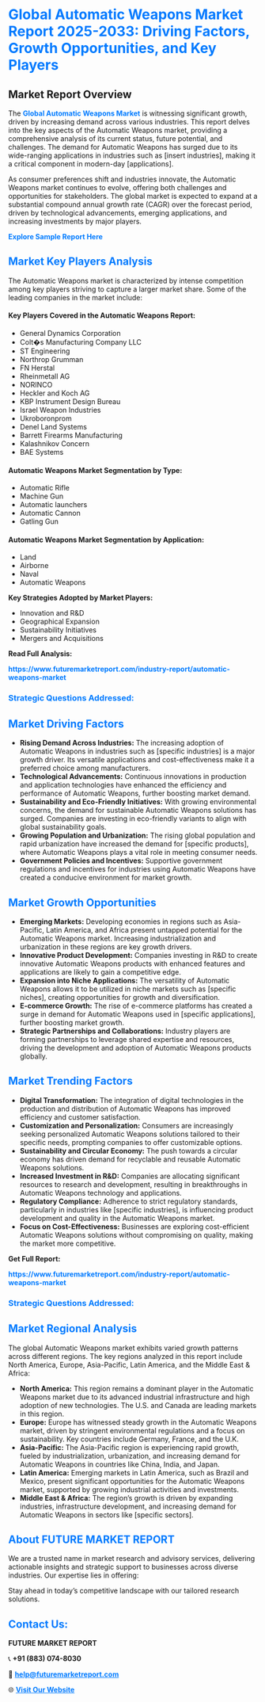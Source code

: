 <h1 style="color: #007BFF;">Global Automatic Weapons Market Report 2025-2033: Driving Factors, Growth Opportunities, and Key Players</h1>

<section id="overview">
<h2>Market Report Overview</h2>
<p>The <a href="https://www.futuremarketreport.com/industry-report/automatic-weapons-market" style="color: #007BFF; text-decoration: none;"><strong>Global Automatic Weapons Market</strong></a> is witnessing significant growth, driven by increasing demand across various industries. This report delves into the key aspects of the Automatic Weapons market, providing a comprehensive analysis of its current status, future potential, and challenges. The demand for Automatic Weapons has surged due to its wide-ranging applications in industries such as [insert industries], making it a critical component in modern-day [applications].</p>
<p>As consumer preferences shift and industries innovate, the Automatic Weapons market continues to evolve, offering both challenges and opportunities for stakeholders. The global market is expected to expand at a substantial compound annual growth rate (CAGR) over the forecast period, driven by technological advancements, emerging applications, and increasing investments by major players.</p>
</section>

<section id="overview">
<p><a href="https://www.futuremarketreport.com/request-sample/reportId=119772" style="color: #007BFF; text-decoration: none;"><strong>Explore Sample Report Here</strong></a></p>
</section>

<section id="key-players">
<h2 style="color: #007BFF;">Market Key Players Analysis</h2>
<p>The Automatic Weapons market is characterized by intense competition among key players striving to capture a larger market share. Some of the leading companies in the market include:</p>
<h4>Key Players Covered in the Automatic Weapons Report:</h4>
<ul><li>General Dynamics Corporation</li><li>Colt�s Manufacturing Company LLC</li><li>ST Engineering</li><li>Northrop Grumman</li><li>FN Herstal</li><li>Rheinmetall AG</li><li>NORINCO</li><li>Heckler and Koch AG</li><li>KBP Instrument Design Bureau</li><li>Israel Weapon Industries</li><li>Ukroboronprom</li><li>Denel Land Systems</li><li>Barrett Firearms Manufacturing</li><li>Kalashnikov Concern</li><li>BAE Systems</li></ul>
<h4>Automatic Weapons Market Segmentation by Type:</h4>
<ul><li>Automatic Rifle</li><li>Machine Gun</li><li>Automatic launchers</li><li>Automatic Cannon</li><li>Gatling Gun</li></ul>

<h4>Automatic Weapons Market Segmentation by Application:</h4>
<ul><li>Land</li><li>Airborne</li><li>Naval</li><li>Automatic Weapons</li></ul>
<p><strong>Key Strategies Adopted by Market Players:</strong></p>
<ul>
<li>Innovation and R&D</li>
<li>Geographical Expansion</li>
<li>Sustainability Initiatives</li>
<li>Mergers and Acquisitions</li>
</ul>
</section>

<section>
<p><strong>Read Full Analysis: </strong></p><a href="https://www.futuremarketreport.com/industry-report/automatic-weapons-market" style="color: #007BFF; text-decoration: none;"><strong>https://www.futuremarketreport.com/industry-report/automatic-weapons-market</strong></a>
<h3 style="color: #007BFF;">Strategic Questions Addressed:</h3>
</section>

<section id="driving-factors">
<h2 style="color: #007BFF;">Market Driving Factors</h2>
<ul>
<li><strong>Rising Demand Across Industries:</strong> The increasing adoption of Automatic Weapons in industries such as [specific industries] is a major growth driver. Its versatile applications and cost-effectiveness make it a preferred choice among manufacturers.</li>
<li><strong>Technological Advancements:</strong> Continuous innovations in production and application technologies have enhanced the efficiency and performance of Automatic Weapons, further boosting market demand.</li>
<li><strong>Sustainability and Eco-Friendly Initiatives:</strong> With growing environmental concerns, the demand for sustainable Automatic Weapons solutions has surged. Companies are investing in eco-friendly variants to align with global sustainability goals.</li>
<li><strong>Growing Population and Urbanization:</strong> The rising global population and rapid urbanization have increased the demand for [specific products], where Automatic Weapons plays a vital role in meeting consumer needs.</li>
<li><strong>Government Policies and Incentives:</strong> Supportive government regulations and incentives for industries using Automatic Weapons have created a conducive environment for market growth.</li>
</ul>
</section>

<section id="growth-opportunities">
<h2 style="color: #007BFF;">Market Growth Opportunities</h2>
<ul>
<li><strong>Emerging Markets:</strong> Developing economies in regions such as Asia-Pacific, Latin America, and Africa present untapped potential for the Automatic Weapons market. Increasing industrialization and urbanization in these regions are key growth drivers.</li>
<li><strong>Innovative Product Development:</strong> Companies investing in R&D to create innovative Automatic Weapons products with enhanced features and applications are likely to gain a competitive edge.</li>
<li><strong>Expansion into Niche Applications:</strong> The versatility of Automatic Weapons allows it to be utilized in niche markets such as [specific niches], creating opportunities for growth and diversification.</li>
<li><strong>E-commerce Growth:</strong> The rise of e-commerce platforms has created a surge in demand for Automatic Weapons used in [specific applications], further boosting market growth.</li>
<li><strong>Strategic Partnerships and Collaborations:</strong> Industry players are forming partnerships to leverage shared expertise and resources, driving the development and adoption of Automatic Weapons products globally.</li>
</ul>
</section>

<section id="trending-factors">
<h2 style="color: #007BFF;">Market Trending Factors</h2>
<ul>
<li><strong>Digital Transformation:</strong> The integration of digital technologies in the production and distribution of Automatic Weapons has improved efficiency and customer satisfaction.</li>
<li><strong>Customization and Personalization:</strong> Consumers are increasingly seeking personalized Automatic Weapons solutions tailored to their specific needs, prompting companies to offer customizable options.</li>
<li><strong>Sustainability and Circular Economy:</strong> The push towards a circular economy has driven demand for recyclable and reusable Automatic Weapons solutions.</li>
<li><strong>Increased Investment in R&D:</strong> Companies are allocating significant resources to research and development, resulting in breakthroughs in Automatic Weapons technology and applications.</li>
<li><strong>Regulatory Compliance:</strong> Adherence to strict regulatory standards, particularly in industries like [specific industries], is influencing product development and quality in the Automatic Weapons market.</li>
<li><strong>Focus on Cost-Effectiveness:</strong> Businesses are exploring cost-efficient Automatic Weapons solutions without compromising on quality, making the market more competitive.</li>
</ul>
</section>

<section>
<p><strong>Get Full Report: </strong></p><a href="https://www.futuremarketreport.com/industry-report/automatic-weapons-market" style="color: #007BFF; text-decoration: none;"><strong>https://www.futuremarketreport.com/industry-report/automatic-weapons-market</strong></a>
<h3 style="color: #007BFF;">Strategic Questions Addressed:</h3>
</section>


<section id="regional-analysis">
<h2 style="color: #007BFF;">Market Regional Analysis</h2>
<p>The global Automatic Weapons market exhibits varied growth patterns across different regions. The key regions analyzed in this report include North America, Europe, Asia-Pacific, Latin America, and the Middle East & Africa:</p>
<ul>
<li><strong>North America:</strong> This region remains a dominant player in the Automatic Weapons market due to its advanced industrial infrastructure and high adoption of new technologies. The U.S. and Canada are leading markets in this region.</li>
<li><strong>Europe:</strong> Europe has witnessed steady growth in the Automatic Weapons market, driven by stringent environmental regulations and a focus on sustainability. Key countries include Germany, France, and the U.K.</li>
<li><strong>Asia-Pacific:</strong> The Asia-Pacific region is experiencing rapid growth, fueled by industrialization, urbanization, and increasing demand for Automatic Weapons in countries like China, India, and Japan.</li>
<li><strong>Latin America:</strong> Emerging markets in Latin America, such as Brazil and Mexico, present significant opportunities for the Automatic Weapons market, supported by growing industrial activities and investments.</li>
<li><strong>Middle East & Africa:</strong> The region’s growth is driven by expanding industries, infrastructure development, and increasing demand for Automatic Weapons in sectors like [specific sectors].</li>
</ul>
</section>

<footer>
<h2 style="color: #007BFF;">About FUTURE MARKET REPORT</h2>
<p>We are a trusted name in market research and advisory services, delivering actionable insights and strategic support to businesses across diverse industries. Our expertise lies in offering:</p>

<p>Stay ahead in today’s competitive landscape with our tailored research solutions.</p>

<h2 style="color: #007BFF;">Contact Us:</h2>
<p><strong>FUTURE MARKET REPORT</strong></p>
<p>📞 <strong>+91 (883) 074-8030</strong></p>
<p>📧 <strong><a href="mailto:help@futuremarketreport.com" style="color: #007BFF;">help@futuremarketreport.com</a></strong></p>
<p>🌐 <strong><a href="https://www.futuremarketreport.com/" style="color: #007BFF;">Visit Our Website</a></strong></p>
</footer>